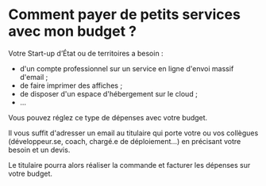 # Comment payer de petits services avec mon budget ?

Votre Start-up d’État ou de territoires a besoin :

* d'un compte professionnel sur un service en ligne d'envoi massif d'email ;
* de faire imprimer des affiches ;
* de disposer d'un espace d'hébergement sur le cloud ;
* ...

Vous pouvez réglez ce type de dépenses avec votre budget.

Il vous suffit d'adresser un email au titulaire qui porte votre ou vos collègues \(développeur.se, coach, chargé.e de déploiement...\) en précisant votre besoin et un devis.

Le titulaire pourra alors réaliser la commande et facturer les dépenses sur votre budget.

